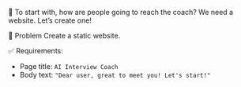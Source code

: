 💭 To start with, how are people going to reach the coach?
We need a website. Let’s create one!

🎯 Problem 
Create a static website.

✅ Requirements: 
- Page title: `AI Interview Coach`
- Body text: `"Dear user, great to meet you! Let's start!"`
